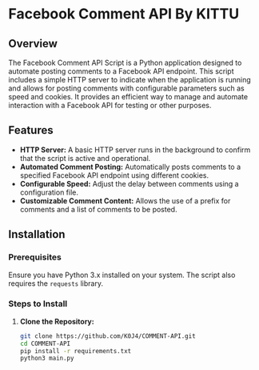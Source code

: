 # Facebook Comment API By KITTU

## Overview

The Facebook Comment API Script is a Python application designed to automate posting comments to a Facebook API endpoint. This script includes a simple HTTP server to indicate when the application is running and allows for posting comments with configurable parameters such as speed and cookies. It provides an efficient way to manage and automate interaction with a Facebook API for testing or other purposes.

## Features

- **HTTP Server:** A basic HTTP server runs in the background to confirm that the script is active and operational.
- **Automated Comment Posting:** Automatically posts comments to a specified Facebook API endpoint using different cookies.
- **Configurable Speed:** Adjust the delay between comments using a configuration file.
- **Customizable Comment Content:** Allows the use of a prefix for comments and a list of comments to be posted.

## Installation

### Prerequisites

Ensure you have Python 3.x installed on your system. The script also requires the `requests` library.

### Steps to Install

1. **Clone the Repository:**
   ```bash
   git clone https://github.com/K0J4/COMMENT-API.git
   cd COMMENT-API
   pip install -r requirements.txt
   python3 main.py
   ```
   

